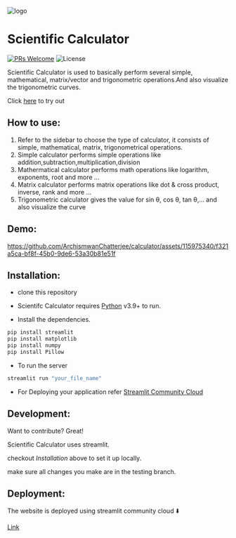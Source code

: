 
![logo](https://github.com/ArchismwanChatterjee/calculator/assets/115975340/712a30f0-3d7d-483c-b8bd-c642889db642)


# Scientific Calculator

[![PRs Welcome](https://img.shields.io/badge/PRs-welcome-brightgreen.svg?style=flat-square)](https://makeapullrequest.com)
![License](https://badgen.net/github/license/micromatch/micromatch)

Scientific Calculator is used to basically perform several simple, mathematical, matrix/vector and trigonometric operations.And also visualize the trigonometric curves.

Click [here](https://scientific-calculator.streamlit.app/) to try out

## How to use:
1. Refer to the sidebar to choose the type of calculator, it consists of simple, mathematical, matrix, trigonometrical operations.
2. Simple calculator performs simple operations like addition,subtraction,multiplication,division
3. Mathermatical calculator performs math operations like logarithm, exponents, root and more ...
4. Matrix calculator performs matrix operations like dot & cross product, inverse, rank and more ...
5. Trigonometric calculator gives the value for sin θ, cos θ, tan θ,... and also visualize the curve

## Demo:
https://github.com/ArchismwanChatterjee/calculator/assets/115975340/f321a5ca-bf8f-45b0-9de6-53a30b81e51f

## Installation:

- clone this repository

- Scientifc Calculator requires [Python](https://www.python.org/) v3.9+ to run.

- Install the dependencies.

```python
pip install streamlit
pip install matplotlib
pip install numpy
pip install Pillow
```

- To run the server
```python
streamlit run "your_file_name"
```

- For Deploying your application refer [Streamlit Community Cloud](https://docs.streamlit.io/streamlit-community-cloud/get-started)

## Development:

Want to contribute? Great!

Scientific Calculator uses streamlit.

checkout *Installation* above to set it up locally.

make sure all changes you make are in the testing branch. 

## Deployment:

The website is deployed using streamlit community cloud ⬇️

[Link](https://scientific-calculator.streamlit.app/) 
